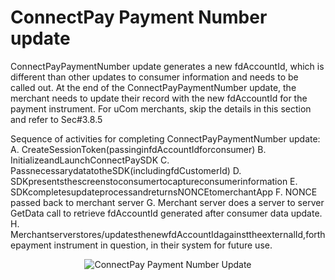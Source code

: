 # ConnectPay Payment Number update
ConnectPayPaymentNumber update generates a new fdAccountId, which is different than other updates to consumer information and needs to be called out. At the end of the ConnectPayPaymentNumber update, the merchant needs to update their record with the new fdAccountId for the payment instrument.
For uCom merchants, skip the details in this section and refer to Sec#3.8.5

Sequence of activities for completing ConnectPayPaymentNumber update:
A. CreateSessionToken(passinginfdAccountIdforconsumer)
B. InitializeandLaunchConnectPaySDK
C. PassnecessarydatatotheSDK(includingfdCustomerId)
D. SDKpresentsthescreenstoconsumertocaptureconsumerinformation
E. SDKcompletesupdateprocessandreturnsNONCEtomerchantApp
F. NONCE passed back to merchant server
G. Merchant server does a server to server GetData call to retrieve fdAccountId generated after consumer data update.
H. Merchantserverstores/updatesthenewfdAccountIdagainsttheexternalId,forthepayment instrument in question, in their system for future use.

<center><img src="https://raw.githubusercontent.com/Fiserv/connect-pay/develop/assets/images/Payment Number Architecture.png" alt="ConnectPay Payment Number Update" class="center"></center>
